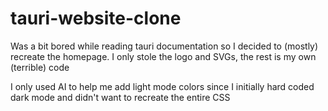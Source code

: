 # tauri-website-clone
Was a bit bored while reading tauri documentation so I decided to (mostly) recreate the homepage. I only stole the logo and SVGs, the rest is my own (terrible) code

I only used AI to help me add light mode colors since I initially hard coded dark mode and didn't want to recreate the entire CSS
